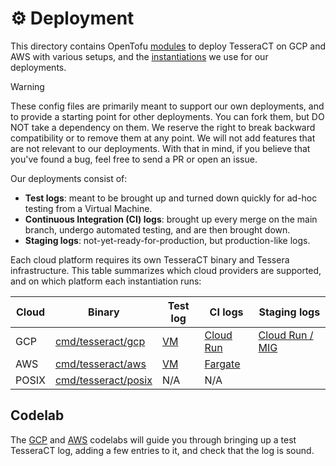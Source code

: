 # :gear: Deployment

This directory contains OpenTofu [modules](./modules/) to deploy TesseraCT on
GCP and AWS with various setups, and the [instantiations](./live/) we use for
our deployments.

> [!WARNING]
> These config files are primarily meant to support our own deployments, and to
> provide a starting point for other deployments. You can fork them, but DO NOT
> take a dependency on them. We reserve the right to break backward compatibility
> or to remove them at any point. We will not add features that are not relevant
> to our deployments. With that in mind, if you believe that you've found a bug,
> feel free to send a PR or open an issue.

Our deployments consist of:

- **Test logs**: meant to be brought up and turned down quickly for ad-hoc
testing from a Virtual Machine.
- **Continuous Integration (CI) logs**: brought up every merge on the main
branch, undergo automated testing, and are then brought down.
- **Staging logs**: not-yet-ready-for-production, but production-like logs.

Each cloud platform requires its own TesseraCT binary and Tessera
infrastructure. This table summarizes which cloud providers are supported, and
on which platform each instantiation runs:

| Cloud | Binary                                      | Test log              | CI logs                                   | Staging logs                                         |
|-------|---------------------------------------------|-----------------------|-------------------------------------------|------------------------------------------------------|
| GCP   | [cmd/tesseract/gcp](/cmd/tesseract/gcp)     | [VM](./live/gcp/test) | [Cloud Run](./live/gcp/static-ct/logs/ci) | [Cloud Run / MIG](./live/gcp/static-ct-staging/logs) |
| AWS   | [cmd/tesseract/aws](/cmd/tesseract/aws)     | [VM](./live/aws/test) | [Fargate](./live/aws/conformance/ci)      |                                                      |
| POSIX | [cmd/tesseract/posix](/cmd/tesseract/posix) | N/A                   | N/A                                       |                                                      |

## Codelab

The [GCP](./live/gcp/test) and [AWS](./live/aws/test) codelabs will guide you
through bringing up a test TesseraCT log, adding a few entries to it, and check
that the log is sound.
